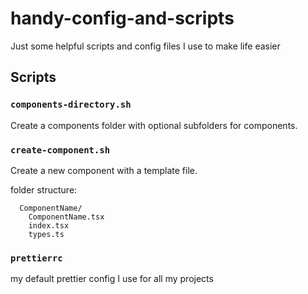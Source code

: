 # handy-config-and-scripts

Just some helpful scripts and config files I use to make life easier

## Scripts

### `components-directory.sh`

Create a components folder with optional subfolders for components.

### `create-component.sh`

Create a new component with a template file.

folder structure:

```
  ComponentName/
    ComponentName.tsx
    index.tsx
    types.ts
```

### `prettierrc`

my default prettier config I use for all my projects

